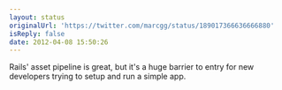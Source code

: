 ```yaml
---
layout: status
originalUrl: 'https://twitter.com/marcgg/status/189017366636666880'
isReply: false
date: 2012-04-08 15:50:26
---
```


Rails' asset pipeline is great, but it's a huge barrier to entry for new developers trying to setup and run a simple app.
